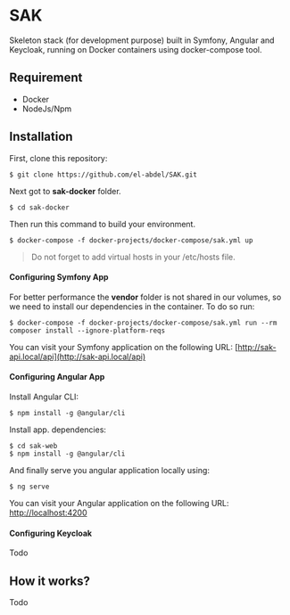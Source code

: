 # SAK

Skeleton stack (for development purpose) built in Symfony, Angular and Keycloak, running on Docker containers using docker-compose tool.

## Requirement

- Docker
- NodeJs/Npm

## Installation

First, clone this repository:

```
$ git clone https://github.com/el-abdel/SAK.git
```

Next got to **sak-docker** folder.

```
$ cd sak-docker
```

Then run this command to build your environment.

```
$ docker-compose -f docker-projects/docker-compose/sak.yml up
```

> Do not forget to add virtual hosts in your /etc/hosts file.

#### Configuring Symfony App

For better performance the **vendor** folder is not shared in our volumes, so we need to install our dependencies in the container. To do so run:

```
$ docker-compose -f docker-projects/docker-compose/sak.yml run --rm composer install --ignore-platform-reqs
```

You can visit your Symfony application on the following URL: [http://sak-api.local/api](http://sak-api.local/api) 

#### Configuring Angular App

Install Angular CLI:

```
$ npm install -g @angular/cli
```

Install app. dependencies:

```
$ cd sak-web
$ npm install -g @angular/cli
```
And finally serve you angular application locally using:

```
$ ng serve
```

You can visit your Angular application on the following URL: [http://localhost:4200](http://localhost:4200)

#### Configuring Keycloak

Todo

## How it works?

Todo